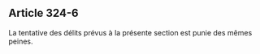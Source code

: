 Article 324-6
----
La tentative des délits prévus à la présente section est punie des mêmes peines.
